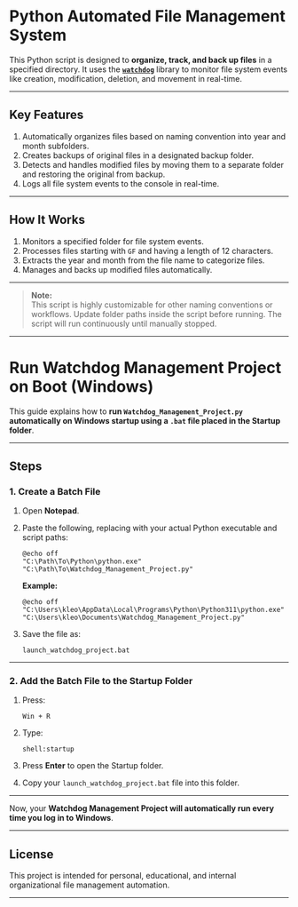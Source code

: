 # Python Automated File Management System

This Python script is designed to **organize, track, and back up files** in a specified directory. It uses the **[`watchdog`](https://pypi.org/project/watchdog/)** library to monitor file system events like creation, modification, deletion, and movement in real-time.

---

## Key Features

1. Automatically organizes files based on naming convention into year and month subfolders.  
2. Creates backups of original files in a designated backup folder.  
3. Detects and handles modified files by moving them to a separate folder and restoring the original from backup.  
4. Logs all file system events to the console in real-time.

---

## How It Works

1. Monitors a specified folder for file system events.
2. Processes files starting with `GF` and having a length of 12 characters.
3. Extracts the year and month from the file name to categorize files.
4. Manages and backs up modified files automatically.

---

> **Note:**  
This script is highly customizable for other naming conventions or workflows. Update folder paths inside the script before running. The script will run continuously until manually stopped.

---

# Run Watchdog Management Project on Boot (Windows)

This guide explains how to **run `Watchdog_Management_Project.py` automatically on Windows startup using a `.bat` file placed in the Startup folder**.

---

## Steps

### 1️. Create a Batch File

1. Open **Notepad**.
2. Paste the following, replacing with your actual Python executable and script paths:

    ```batch
    @echo off
    "C:\Path\To\Python\python.exe" "C:\Path\To\Watchdog_Management_Project.py"
    ```

    **Example:**

    ```batch
    @echo off
    "C:\Users\kleo\AppData\Local\Programs\Python\Python311\python.exe" "C:\Users\kleo\Documents\Watchdog_Management_Project.py"
    ```

3. Save the file as:

    ```
    launch_watchdog_project.bat
    ```

---

### 2️. Add the Batch File to the Startup Folder

1. Press:

    ```
    Win + R
    ```

2. Type:

    ```
    shell:startup
    ```

3. Press **Enter** to open the Startup folder.

4. Copy your `launch_watchdog_project.bat` file into this folder.

---

Now, your **Watchdog Management Project will automatically run every time you log in to Windows**.

---


## License

This project is intended for personal, educational, and internal organizational file management automation.

---
